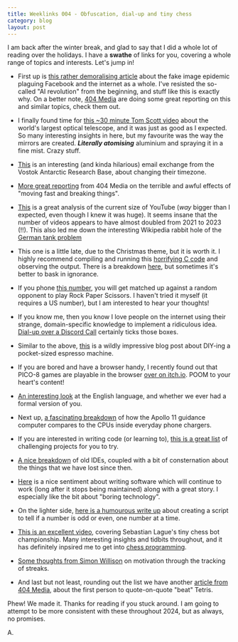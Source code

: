 ```yaml
---
title: Weeklinks 004 - Obfuscation, dial-up and tiny chess
category: blog
layout: post
---
```


I am back after the winter break, and glad to say that I did a whole lot of reading over the holidays. I have a **swathe** of links for you, covering a whole range of topics and interests. Let's jump in!

- First up is [this rather demoralising article](https://www.404media.co/facebook-is-being-overrun-with-stolen-ai-generated-images-that-people-think-are-real/) about the fake image epidemic plaguing Facebook and the internet as a whole. I've resisted the so-called "AI revolution" from the beginning, and stuff like this is exactly why. On a better note, [404 Media](https://www.404media.co) are doing some great reporting on this and similar topics, check them out.

- I finally found time for [this ~30 minute Tom Scott video](https://www.youtube.com/watch?v=QqRREz0iBes) about the world's largest optical telescope, and it was just as good as I expected. So many interesting insights in here, but my favourite was the way the mirrors are created. ***Literally atomising*** aluminium and spraying it in a fine mist. Crazy stuff.

- [This](https://mm.icann.org/pipermail/tz/2023-December/033317.html) is an interesting (and kinda hilarious) email exchange from the Vostok Antarctic Research Base, about changing their timezone.

- [More great reporting](https://www.404media.co/laion-datasets-removed-stanford-csam-child-abuse/) from 404 Media on the terrible and awful effects of "moving fast and breaking things".

- [This](https://ethanzuckerman.com/2023/12/22/how-big-is-youtube/) is a great analysis of the current size of YouTube (*way* bigger than I expected, even though I knew it was huge). It seems insane that the number of videos appears to have almost doubled from 2021 to 2023 (!!). This also led me down the interesting Wikipedia rabbit hole of the [German tank problem](https://en.m.wikipedia.org/wiki/German_tank_problem)

- This one is a little late, due to the Christmas theme, but it is worth it. I highly recommend compiling and running this [horrifying C code](https://udel.edu/~mm/xmas/xmas.c) and observing the output. There is a breakdown [here](https://udel.edu/~mm/xmas/), but sometimes it's better to bask in ignorance.

- If you phone [this number](https://talkpaperscissors.com/), you will get matched up against a random opponent to play Rock Paper Scissors. I haven't tried it myself (it requires a US number), but I am interested to hear your thoughts!

- If you know me, then you know I love people on the internet using their strange, domain-specific knowledge to implement a ridiculous idea. [Dial-up over a Discord Call](https://www.lilysthings.org/blog/discord-dialup/) certainly ticks those boxes.

- Similar to the above, [this](https://www.fourbardesign.com/2020/10/diy-espresso.html?m=1) is a wildly impressive blog post about DIY-ing a pocket-sized espresso machine.

- If you are bored and have a browser handy, I recently found out that PICO-8 games are playable in the browser [over on itch.io](https://itch.io/games/platform-web/tag-pico-8). POOM to your heart's content!

- [An interesting look](https://english.stackexchange.com/questions/9780/did-english-ever-have-a-formal-version-of-you) at the English language, and whether we ever had a formal version of you.

- Next up, [a fascinating breakdown](https://forrestheller.com/Apollo-11-Computer-vs-USB-C-chargers.html) of how the Apollo 11 guidance computer compares to the CPUs inside everyday phone chargers.

- If you are interested in writing code (or learning to), [this is a great list](https://austinhenley.com/blog/challengingprojects.html) of challenging projects for you to try.

- [A nice breakdown](https://blogsystem5.substack.com/p/the-ides-we-had-30-years-ago-and) of old IDEs, coupled with a bit of consternation about the things that we have lost since then.

- [Here](https://dubroy.com/blog/cold-blooded-software/) is a nice sentiment about writing software which will continue to work (long after it stops being maintained) along with a great story. I especially like the bit about "boring technology".
 
- On the lighter side, [here is a humourous write up](https://andreasjhkarlsson.github.io/jekyll/update/2023/12/27/4-billion-if-statements.html) about creating a script to tell if a number is odd or even, one number at a time.

- [This is an excellent video](https://www.youtube.com/watch?v=Ne40a5LkK6A), covering Sebastian Lague's tiny chess bot championship. Many interesting insights and tidbits throughout, and it has definitely inpsired me to get into [chess programming](https://www.chessprogramming.org/Getting_Started).

- [Some thoughts from Simon Willison](https://simonwillison.net/2024/Jan/2/escalating-streaks/) on motivation through the tracking of streaks.

- And last but not least, rounding out the list we have another [article from 404 Media](https://www.404media.co/13-year-old-becomes-first-person-to-ever-beat-tetris/), about the first person to quote-on-quote "beat" Tetris.

Phew! We made it. Thanks for reading if you stuck around. I am going to attempt to be more consistent with these throughout 2024, but as always, no promises. 

A.
